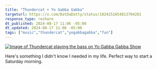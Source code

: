 ```yaml
---
title: "Thundercat + Yo Gabba Gabba"
targeturl: https://x.com/DatDaDatty/status/1824251654813704281
response_type: reshare
dt_published: 2024-08-17 11:06 -05:00
dt_updated: 2024-08-17 11:06 -05:00
tags: ["music","thundercat","yogabbagabba","fun"]
---
```

[![Image of Thundercat playing the bass on Yo Gabba Gabba Show](https://pbs.twimg.com/ext_tw_video_thumb/1824251568817844225/pu/img/25k7XExQAqNaL1kB.jpg)](https://x.com/DatDaDatty/status/1824251654813704281)

Here's something I didn't know I needed in my life. Perfect way to start a Saturday morning.

